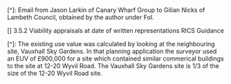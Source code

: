 [^1]: Oliver Wainwright, *Revealed: how developers exploit flawed planning system to minimise affordable housing*, The Guardian, 25 June 2015

[^1]: *See paragraph 4.3.1 of* RICS, Financial Viability in Planning, 1st Edition, (London, 2012)

[^2]: The Shell Investor Presentation is available from: http://www.ourcity.london/shell-centre-investors-presentation/

[^]: Email from Jason Larkin of Canary Wharf Group to Gilian Nicks of Lambeth Council, obtained by the author under FoI. 

[] 3.5.2 Viability appraisals at date of written representations RICS Guidance

[^]: The existing use value was calculated by looking at the neighbouring site, Vauxhall Sky Gardens. In that planning application the surveyor used an EUV of £900,000 for a site which contained similar commerical buildings to the site at 12-20 Wyvil Road. The Vauxhall Sky Gardens site is 1/3 of the size of the 12-20 Wyvil Road site. 
